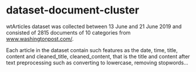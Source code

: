 # dataset-document-cluster
wtArticles dataset was collected between 13 June and 21 June 2019 and consisted of 2815 documents of 10 categories from www.washingtonpost.com/.

Each article in the dataset contain such features as the date, time, title, content and cleaned_title, cleaned_content, that is the title and content after text preprocessing such as converting to lowercase, removing stopwords...
